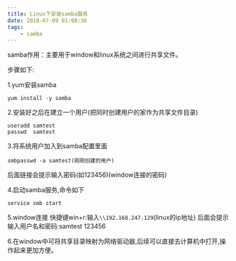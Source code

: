 ```yaml
---
title: Linux下安装samba服务
date: 2018-07-09 01:08:36
tags:
	- samba 
---
```

samba作用：主要用于window和linux系统之间进行共享文件。

步骤如下:

1.yum安装samba
```shell
yum install -y samba
```

2.安装好之后在建立一个用户(把同时创建用户的家作为共享文件目录)
```shell
useradd	samtest
passwd	samtest
```

3.将系统用户加入到samba配置里面
```shell 
smbpasswd -a samtest(刚刚创建的用户)
```

后面链接会提示输入密码(如123456)(window连接的密码)

4.启动samba服务,命令如下
```shell
service smb start
```

5.window连接
	快捷键win+r:输入`\\192.168.247.129`(linux的ip地址)
	后面会提示输入用户名和密码:samtest 123456

6.在window中可将共享目录映射为网络驱动器,后续可以直接去计算机中打开,操作起来更加方便。
